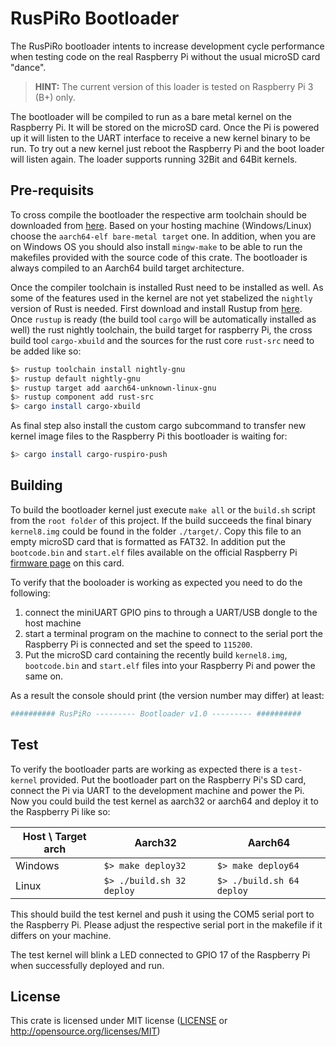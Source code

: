 # RusPiRo Bootloader

The RusPiRo bootloader intents to increase development cycle performance when testing code on the real Raspberry Pi without the usual microSD card "dance".

> **HINT:** The current version of this loader is tested on Raspberry Pi 3 (B+) only.

The bootloader will be compiled to run as a bare metal kernel on the Raspberry Pi. It will be stored on the microSD card. Once the Pi is powered up it will listen to the UART interface to receive a new kernel binary to be run. To try out a new kernel just reboot the Raspberry Pi and the boot loader will listen again. The loader supports running 32Bit and 64Bit kernels.

## Pre-requisits

To cross compile the bootloader the respective arm toolchain should be downloaded from [here](https://developer.arm.com/tools-and-software/open-source-software/developer-tools/gnu-toolchain/gnu-a/downloads). Based on your hosting machine (Windows/Linux) choose the `aarch64-elf bare-metal target` one. In addition, when you are on Windows OS you should also install `mingw-make` to be able to run the makefiles provided with the source code of this crate. The bootloader is always compiled to an Aarch64 build target architecture.

Once the compiler toolchain is installed Rust need to be installed as well. As some of the features used in the kernel are not yet stabelized the `nightly` version of Rust is needed. First download and install Rustup from [here](https://www.rust-lang.org/tools/install). Once `rustup` is ready (the build tool `cargo` will be automatically installed as well) the rust nightly toolchain, the build target for raspberry Pi, the cross build tool `cargo-xbuild` and the sources for the rust core `rust-src` need to be added like so:

```bash
$> rustup toolchain install nightly-gnu
$> rustup default nightly-gnu
$> rustup target add aarch64-unknown-linux-gnu
$> rustup component add rust-src
$> cargo install cargo-xbuild
```

As final step also install the custom cargo subcommand to transfer new kernel image files to the Raspberry Pi this bootloader is waiting for:

```bash
$> cargo install cargo-ruspiro-push
```

## Building

To build the bootloader kernel just execute `make all` or the `build.sh` script from the `root folder` of this project. If the build succeeds the final binary `kernel8.img` could be found in the folder `./target/`. Copy this file to an empty microSD card that is formatted as FAT32. In addition put the `bootcode.bin` and `start.elf` files available on the official Raspberry Pi [firmware page](https://github.com/raspberrypi/firmware/tree/master/boot) on this card.

To verify that the booloader is working as expected you need to do the following:

1. connect the miniUART GPIO pins to through a UART/USB dongle to the host machine
2. start a terminal program on the machine to connect to the serial port the Raspberry Pi is connected and set the speed to `115200`.
3. Put the microSD card containing the recently build `kernel8.img`, `bootcode.bin` and `start.elf` files into your Raspberry Pi and power the same on.

As a result the console should print (the version number may differ) at least:

```bash
########## RusPiRo --------- Bootloader v1.0 --------- ##########
```

## Test

To verify the bootloader parts are working as expected there is a `test-kernel` provided. Put the bootloader part on the Raspberry Pi's SD card, connect the Pi via UART to the development machine and power the Pi. Now you could build the test kernel as aarch32 or aarch64 and deploy it to the Raspberry Pi like so:

Host \ Target arch | Aarch32 | Aarch64
-------------------|---------|---------
Windows|`$> make deploy32`|`$> make deploy64`
Linux|`$> ./build.sh 32 deploy`|`$> ./build.sh 64 deploy`

This should build the test kernel and push it using the COM5 serial port to the Raspberry Pi. Please adjust the respective serial port in the makefile if it differs on your machine.

The test kernel will blink a LED connected to GPIO 17 of the Raspberry Pi when successfully deployed and run.

## License

This crate is licensed under MIT license ([LICENSE](LICENSE) or <http://opensource.org/licenses/MIT>)